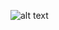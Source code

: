 ![alt text](https://camo.githubusercontent.com/336051a8bce09028c886ea6c1206a0ed668c3db37f0c342341f4f8a5b7551556/68747470733a2f2f7265706f62656174732e6178696f6d2e636f2f6170692f656d6265642f633432633939653231363931666136306561363162356364663131633265303634373632313533342e737667)
